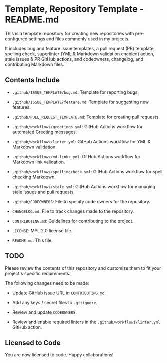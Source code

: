 # Template, Repository Template - README.md

This is a template repository for creating new repositories with pre-configured settings and files commonly used in my projects.

It includes bug and feature issue templates, a pull request (PR) template, spelling check, superlinter (YML & Markdown validation enabled) action, stale issues & PR GitHub actions, and codeowners, changelog, and contributing Markdown files.

## Contents Include

- ```.github/ISSUE_TEMPLATE/bug.md```: Template for reporting bugs.

- ```.github/ISSUE_TEMPLATE/feature.md```: Template for suggesting new features.

- ```.github/PULL_REQUEST_TEMPLATE.md```: Template for creating pull requests.

- ```.github/workflows/greetings.yml```: GitHub Actions workflow for automated Greeting messages.

- ```.github/workflows/linter.yml```: GitHub Actions workflow for YML & Markdown validation.

- ```.github/workflows/md-links.yml```: GitHub Actions workflow for Markdown link validation.

- ```.github/workflows/spellingcheck.yml```: GitHub Actions workflow for spell checking Markdown.

- ```.github/workflows/stale.yml```: GitHub Actions workflow for managing stale issues and pull requests.

- ```.github/CODEOWNERS```: File to specify code owners for the repository.

- ```CHANGELOG.md```: File to track changes made to the repository.

- ```CONTRIBUTING.md```: Guidelines for contributing to the project.

- ```LICENSE```: MPL 2.0 license file.

- ```README.md```: This file.

## TODO

Please review the contents of this repository and customize them to fit your project's specific requirements.

The following changes need to be made:

- Update [GitHub issue](https://github.com/orgname/reponame/issues/new) URL in ```CONTRIBUTING.md```.

- Add any keys / secret files to ```.gitignore```.

- Review and update ```CODEOWNERS```.

- Review and enable required linters in the ```.github/workflows/linter.yml``` GitHub action.

## Licensed to Code

You are now licensed to code. Happy collaborations!
